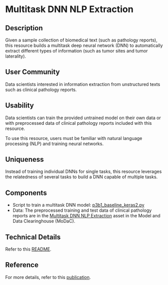 # Multitask DNN NLP Extraction

## Description
Given a sample collection of biomedical text (such as pathology reports), this resource builds a multitask deep neural network (DNN) to automatically extract different types of information (such as tumor sites and tumor laterality).

## User Community
Data scientists interested in information extraction from unstructured texts such as clinical pathology reports.

## Usability	
Data scientists can train the provided untrained model on their own data or with preprocessed data of clinical pathology reports included with this resource. 

To use this resource, users must be familiar with natural language processing (NLP) and training neural networks.

## Uniqueness	
Instead of training individual DNNs for single tasks, this resource leverages the relatedness of several tasks to build a DNN capable of multiple tasks. 

## Components	
* Script to train a multitask DNN model: [p3b1_baseline_keras2.py](https://github.com/CBIIT/NCI-DOE-Collab-Pilot3-Multitask-DNN-NLP-Extraction/blob/master/Pilot3/P3B1/p3b1_baseline_keras2.py)
* Data: The preprocessed training and test data of clinical pathology reports are in the [Multitask DNN NLP Extraction](https://modac.cancer.gov/searchTab?dme_data_id=NCI-DME-MS01-18269439) asset in the Model and Data Clearinghouse (MoDaC).

## Technical Details
Refer to this [README](./Pilot3/P3B1/README.md).

## Reference

For more details, refer to this [publication](https://link.springer.com/chapter/10.1007/978-3-319-47898-2_21).
